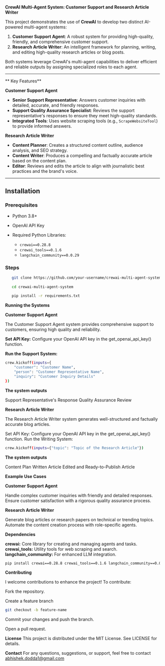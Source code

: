 **CrewAI Multi-Agent System: Customer Support and Research Article Writer**

This project demonstrates the use of **CrewAI** to develop two distinct AI-powered multi-agent systems:
1. **Customer Support Agent**: A robust system for providing high-quality, friendly, and comprehensive customer support.
2. **Research Article Writer**: An intelligent framework for planning, writing, and editing high-quality research articles or blog posts.

Both systems leverage CrewAI's multi-agent capabilities to deliver efficient and reliable outputs by assigning specialized roles to each agent.

---

** Key Features**

**Customer Support Agent**

- **Senior Support Representative**: Answers customer inquiries with detailed, accurate, and friendly responses.
- **Support Quality Assurance Specialist**: Reviews the support representative's responses to ensure they meet high-quality standards.
- **Integrated Tools**: Uses website scraping tools (e.g., `ScrapeWebsiteTool`) to provide informed answers.

**Research Article Writer**
- **Content Planner**: Creates a structured content outline, audience analysis, and SEO strategy.
- **Content Writer**: Produces a compelling and factually accurate article based on the content plan.
- **Editor**: Reviews and edits the article to align with journalistic best practices and the brand's voice.

---

## Installation

### Prerequisites

- Python 3.8+

- OpenAI API Key

- Required Python Libraries:
  - `crewai==0.28.8`
  - `crewai_tools==0.1.6`
  - `langchain_community==0.0.29`

### Steps
```bash
   git clone https://github.com/your-username/crewai-multi-agent-system.git
   
   cd crewai-multi-agent-system
   
   pip install -r requirements.txt
```
**Running the Systems**

**Customer Support Agent**

The Customer Support Agent system provides comprehensive support to customers, ensuring high quality and reliability.

**Set API Key:** Configure your OpenAI API key in the get_openai_api_key() function.

**Run the Support System:**
```bash
crew.kickoff(inputs={
    "customer": "Customer Name",
    "person": "Customer Representative Name",
    "inquiry": "Customer Inquiry Details"
})
```

**The system outputs**

Support Representative's Response
Quality Assurance Review


**Research Article Writer**

The Research Article Writer system generates well-structured and factually accurate blog articles.

Set API Key: Configure your OpenAI API key in the get_openai_api_key() function.
Run the Writing System:
```bash
crew.kickoff(inputs={"topic": "Topic of the Research Article"})
```
**The system outputs**

Content Plan
Written Article
Edited and Ready-to-Publish Article

**Example Use Cases**

**Customer Support Agent**

Handle complex customer inquiries with friendly and detailed responses.
Ensure customer satisfaction with a rigorous quality assurance process.

**Research Article Writer**

Generate blog articles or research papers on technical or trending topics.
Automate the content creation process with role-specific agents.

**Dependencies**

**crewai:** Core library for creating and managing agents and tasks.
**crewai_tools:** Utility tools for web scraping and search.
**langchain_community:** For enhanced LLM integration.
```bash
pip install crewai==0.28.8 crewai_tools==0.1.6 langchain_community==0.0.29
```
**Contributing**

I welcome contributions to enhance the project! To contribute:

Fork the repository.

Create a feature branch
```bash
git checkout -b feature-name
```
Commit your changes and push the branch.

Open a pull request.

**License**
This project is distributed under the MIT License. See LICENSE for details.

**Contact**
For any questions, suggestions, or support, feel free to contact abhishek.dodda1@gmail.com
